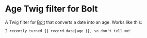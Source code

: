 # Age Twig filter for Bolt

A Twig filter for [Bolt](https://bolt.cm) that converts a date into an age. Works like this:

```twig
I recently turned {{ record.date|age }}, so don't tell me!
```
